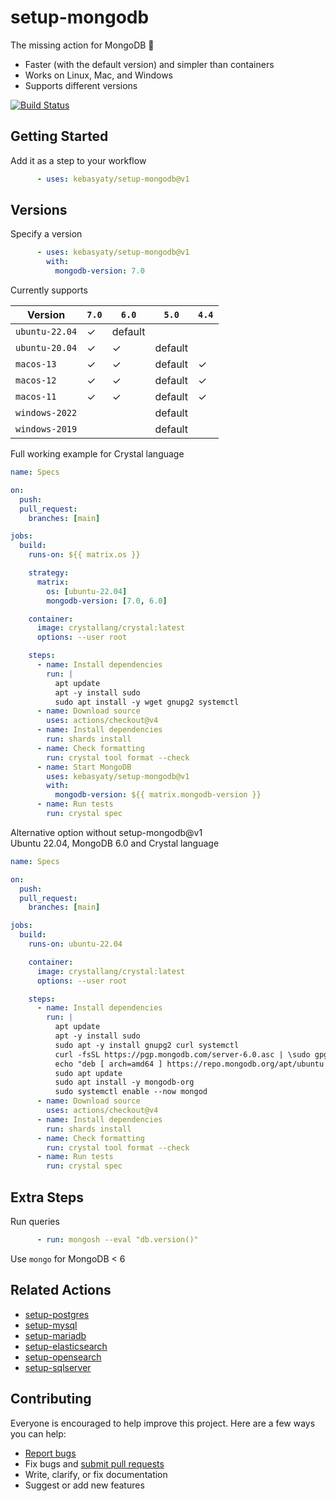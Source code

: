 # setup-mongodb

The missing action for MongoDB :tada:

- Faster (with the default version) and simpler than containers
- Works on Linux, Mac, and Windows
- Supports different versions

[![Build Status](https://github.com/ankane/setup-mongodb/workflows/build/badge.svg?branch=v1)](https://github.com/ankane/setup-mongodb/actions)

## Getting Started

Add it as a step to your workflow

```yml
      - uses: kebasyaty/setup-mongodb@v1
```

## Versions

Specify a version

```yml
      - uses: kebasyaty/setup-mongodb@v1
        with:
          mongodb-version: 7.0
```

Currently supports

Version | `7.0` | `6.0` | `5.0` | `4.4`
--- | --- | --- | --- | ---
`ubuntu-22.04` | ✓ | default | |
`ubuntu-20.04` | ✓ | ✓ | default |
`macos-13` | ✓ | ✓ | default | ✓ |
`macos-12` | ✓ | ✓ | default | ✓ |
`macos-11` | ✓ | ✓ | default | ✓ |
`windows-2022` | | | default |
`windows-2019` | | | default |

Full working example for Crystal language

```yml
name: Specs

on:
  push:
  pull_request:
    branches: [main]

jobs:
  build:
    runs-on: ${{ matrix.os }}

    strategy:
      matrix:
        os: [ubuntu-22.04]
        mongodb-version: [7.0, 6.0]

    container:
      image: crystallang/crystal:latest
      options: --user root

    steps:
      - name: Install dependencies
        run: |
          apt update
          apt -y install sudo
          sudo apt install -y wget gnupg2 systemctl
      - name: Download source
        uses: actions/checkout@v4
      - name: Install dependencies
        run: shards install
      - name: Check formatting
        run: crystal tool format --check
      - name: Start MongoDB
        uses: kebasyaty/setup-mongodb@v1
        with:
          mongodb-version: ${{ matrix.mongodb-version }}
      - name: Run tests
        run: crystal spec
```

Alternative option without setup-mongodb@v1
<br>
Ubuntu 22.04, MongoDB 6.0 and Crystal language

```yml
name: Specs

on:
  push:
  pull_request:
    branches: [main]

jobs:
  build:
    runs-on: ubuntu-22.04

    container:
      image: crystallang/crystal:latest
      options: --user root

    steps:
      - name: Install dependencies
        run: |
          apt update
          apt -y install sudo
          sudo apt -y install gnupg2 curl systemctl
          curl -fsSL https://pgp.mongodb.com/server-6.0.asc | \sudo gpg -o /etc/apt/trusted.gpg.d//mongodb-server-6.0.gpg \--dearmor
          echo "deb [ arch=amd64 ] https://repo.mongodb.org/apt/ubuntu jammy/mongodb-org/6.0 multiverse" | sudo tee /etc/apt/sources.list.d/mongodb-org-6.0.list
          sudo apt update
          sudo apt install -y mongodb-org
          sudo systemctl enable --now mongod
      - name: Download source
        uses: actions/checkout@v4
      - name: Install dependencies
        run: shards install
      - name: Check formatting
        run: crystal tool format --check
      - name: Run tests
        run: crystal spec
```

## Extra Steps

Run queries

```yml
      - run: mongosh --eval "db.version()"
```

Use `mongo` for MongoDB < 6

## Related Actions

- [setup-postgres](https://github.com/ankane/setup-postgres)
- [setup-mysql](https://github.com/ankane/setup-mysql)
- [setup-mariadb](https://github.com/ankane/setup-mariadb)
- [setup-elasticsearch](https://github.com/ankane/setup-elasticsearch)
- [setup-opensearch](https://github.com/ankane/setup-opensearch)
- [setup-sqlserver](https://github.com/ankane/setup-sqlserver)

## Contributing

Everyone is encouraged to help improve this project. Here are a few ways you can help:

- [Report bugs](https://github.com/ankane/setup-mongodb/issues)
- Fix bugs and [submit pull requests](https://github.com/ankane/setup-mongodb/pulls)
- Write, clarify, or fix documentation
- Suggest or add new features
